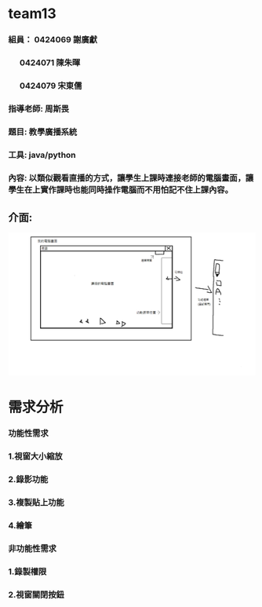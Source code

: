 # team13

### 組員： 0424069 謝廣獻
###        0424071 陳朱暉
###        0424079 宋東儒

### 指導老師: 周斯畏

###  題目: 教學廣播系統
###  工具: java/python
###  內容: 以類似觀看直播的方式，讓學生上課時連接老師的電腦畫面，讓學生在上實作課時也能同時操作電腦而不用怕記不住上課內容。
##  介面:
![介面](介面.png "介面")


# 需求分析
### 功能性需求
### 1.視窗大小縮放
### 2.錄影功能
### 3.複製貼上功能
### 4.繪筆
### 非功能性需求
### 1.錄製權限
### 2.視窗關閉按鈕
### 
### 
